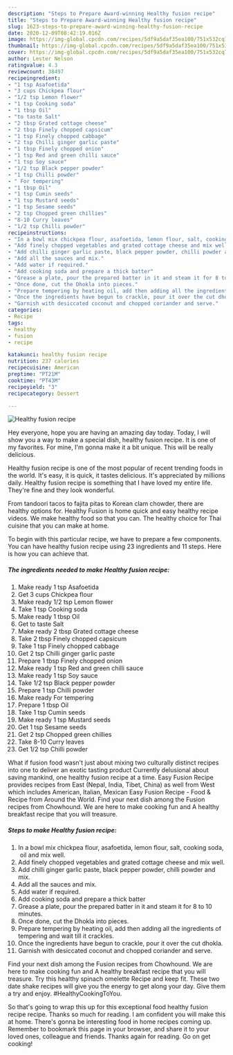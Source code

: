 ```yaml
---
description: "Steps to Prepare Award-winning Healthy fusion recipe"
title: "Steps to Prepare Award-winning Healthy fusion recipe"
slug: 1623-steps-to-prepare-award-winning-healthy-fusion-recipe
date: 2020-12-09T08:42:19.016Z
image: https://img-global.cpcdn.com/recipes/5df9a5daf35ea100/751x532cq70/healthy-fusion-recipe-recipe-main-photo.jpg
thumbnail: https://img-global.cpcdn.com/recipes/5df9a5daf35ea100/751x532cq70/healthy-fusion-recipe-recipe-main-photo.jpg
cover: https://img-global.cpcdn.com/recipes/5df9a5daf35ea100/751x532cq70/healthy-fusion-recipe-recipe-main-photo.jpg
author: Lester Nelson
ratingvalue: 4.3
reviewcount: 38497
recipeingredient:
- "1 tsp Asafoetida"
- "3 cups Chickpea flour"
- "1/2 tsp Lemon flower"
- "1 tsp Cooking soda"
- "1 tbsp Oil"
- "to taste Salt"
- "2 tbsp Grated cottage cheese"
- "2 tbsp Finely chopped capsicum"
- "1 tsp Finely chopped cabbage"
- "2 tsp Chilli ginger garlic paste"
- "1 tbsp Finely chopped onion"
- "1 tsp Red and green chilli sauce"
- "1 tsp Soy sauce"
- "1/2 tsp Black pepper powder"
- "1 tsp Chilli powder"
- " For tempering"
- "1 tbsp Oil"
- "1 tsp Cumin seeds"
- "1 tsp Mustard seeds"
- "1 tsp Sesame seeds"
- "2 tsp Chopped green chillies"
- "8-10 Curry leaves"
- "1/2 tsp Chilli powder"
recipeinstructions:
- "In a bowl mix chickpea flour, asafoetida, lemon flour, salt, cooking soda,  oil and mix well."
- "Add finely chopped vegetables and grated cottage cheese and mix well."
- "Add chilli ginger garlic paste, black pepper powder, chilli powder and mix."
- "Add all the sauces and mix."
- "Add water if required."
- "Add cooking soda and prepare a thick batter"
- "Grease a plate, pour the prepared batter in it and steam it for 8 to 10 minutes."
- "Once done, cut the Dhokla into pieces."
- "Prepare tempering by heating oil, add then adding all the ingredients of tempering and wait till it crackles."
- "Once the ingredients have begun to crackle, pour it over the cut dhokla."
- "Garnish with desiccated coconut and chopped coriander and serve."
categories:
- Recipe
tags:
- healthy
- fusion
- recipe

katakunci: healthy fusion recipe 
nutrition: 237 calories
recipecuisine: American
preptime: "PT21M"
cooktime: "PT43M"
recipeyield: "3"
recipecategory: Dessert

---
```



![Healthy fusion recipe](https://img-global.cpcdn.com/recipes/5df9a5daf35ea100/751x532cq70/healthy-fusion-recipe-recipe-main-photo.jpg)

Hey everyone, hope you are having an amazing day today. Today, I will show you a way to make a special dish, healthy fusion recipe. It is one of my favorites. For mine, I'm gonna make it a bit unique. This will be really delicious.

Healthy fusion recipe is one of the most popular of recent trending foods in the world. It's easy, it is quick, it tastes delicious. It's appreciated by millions daily. Healthy fusion recipe is something that I have loved my entire life. They're fine and they look wonderful.

From tandoori tacos to fajita pitas to Korean clam chowder, there are healthy options for. Healthy Fusion is home quick and easy healthy recipe videos. We make healthy food so that you can. The healthy choice for Thai cuisine that you can make at home.


To begin with this particular recipe, we have to prepare a few components. You can have healthy fusion recipe using 23 ingredients and 11 steps. Here is how you can achieve that.

<!--inarticleads1-->

##### The ingredients needed to make Healthy fusion recipe:

1. Make ready 1 tsp Asafoetida
1. Get 3 cups Chickpea flour
1. Make ready 1/2 tsp Lemon flower
1. Take 1 tsp Cooking soda
1. Make ready 1 tbsp Oil
1. Get to taste Salt
1. Make ready 2 tbsp Grated cottage cheese
1. Take 2 tbsp Finely chopped capsicum
1. Take 1 tsp Finely chopped cabbage
1. Get 2 tsp Chilli ginger garlic paste
1. Prepare 1 tbsp Finely chopped onion
1. Make ready 1 tsp Red and green chilli sauce
1. Make ready 1 tsp Soy sauce
1. Take 1/2 tsp Black pepper powder
1. Prepare 1 tsp Chilli powder
1. Make ready  For tempering
1. Prepare 1 tbsp Oil
1. Take 1 tsp Cumin seeds
1. Make ready 1 tsp Mustard seeds
1. Get 1 tsp Sesame seeds
1. Get 2 tsp Chopped green chillies
1. Take 8-10 Curry leaves
1. Get 1/2 tsp Chilli powder


What if fusion food wasn&#39;t just about mixing two culturally distinct recipes into one to deliver an exotic tasting product Currently delusional about saving mankind, one healthy fusion recipe at a time. Easy Fusion Recipe provides recipes from East (Nepal, India, Tibet, China) as well from West which includes American, Italian, Mexican Easy Fusion Recipe - Food &amp; Recipe from Around the World. Find your next dish among the Fusion recipes from Chowhound. We are here to make cooking fun and A healthy breakfast recipe that you will treasure. 

<!--inarticleads2-->

##### Steps to make Healthy fusion recipe:

1. In a bowl mix chickpea flour, asafoetida, lemon flour, salt, cooking soda,  oil and mix well.
1. Add finely chopped vegetables and grated cottage cheese and mix well.
1. Add chilli ginger garlic paste, black pepper powder, chilli powder and mix.
1. Add all the sauces and mix.
1. Add water if required.
1. Add cooking soda and prepare a thick batter
1. Grease a plate, pour the prepared batter in it and steam it for 8 to 10 minutes.
1. Once done, cut the Dhokla into pieces.
1. Prepare tempering by heating oil, add then adding all the ingredients of tempering and wait till it crackles.
1. Once the ingredients have begun to crackle, pour it over the cut dhokla.
1. Garnish with desiccated coconut and chopped coriander and serve.


Find your next dish among the Fusion recipes from Chowhound. We are here to make cooking fun and A healthy breakfast recipe that you will treasure. Try this healthy spinach omelette Recipe and keep fit. These two date shake recipes will give you the energy to get along your day. Give them a try and enjoy. #HealthyCookingToYou. 

So that's going to wrap this up for this exceptional food healthy fusion recipe recipe. Thanks so much for reading. I am confident you will make this at home. There's gonna be interesting food in home recipes coming up. Remember to bookmark this page in your browser, and share it to your loved ones, colleague and friends. Thanks again for reading. Go on get cooking!

